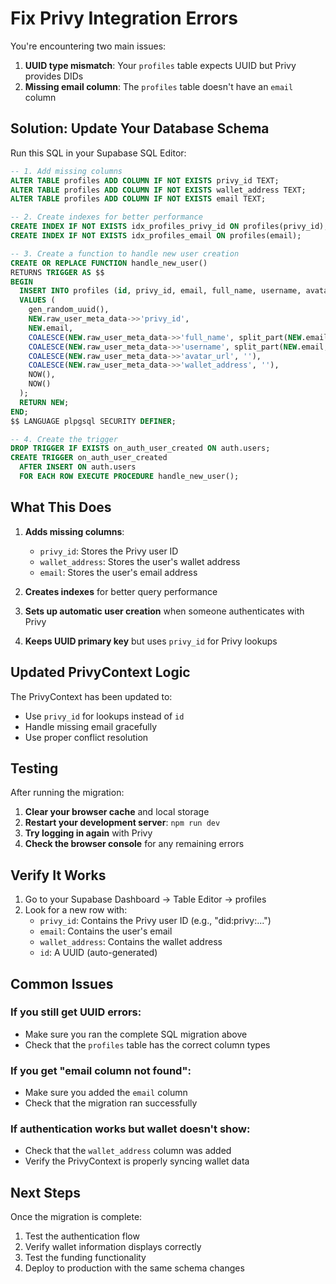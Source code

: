# Fix Privy Integration Errors

You're encountering two main issues:

1. **UUID type mismatch**: Your `profiles` table expects UUID but Privy provides DIDs
2. **Missing email column**: The `profiles` table doesn't have an `email` column

## Solution: Update Your Database Schema

Run this SQL in your Supabase SQL Editor:

```sql
-- 1. Add missing columns
ALTER TABLE profiles ADD COLUMN IF NOT EXISTS privy_id TEXT;
ALTER TABLE profiles ADD COLUMN IF NOT EXISTS wallet_address TEXT;
ALTER TABLE profiles ADD COLUMN IF NOT EXISTS email TEXT;

-- 2. Create indexes for better performance
CREATE INDEX IF NOT EXISTS idx_profiles_privy_id ON profiles(privy_id);
CREATE INDEX IF NOT EXISTS idx_profiles_email ON profiles(email);

-- 3. Create a function to handle new user creation
CREATE OR REPLACE FUNCTION handle_new_user()
RETURNS TRIGGER AS $$
BEGIN
  INSERT INTO profiles (id, privy_id, email, full_name, username, avatar_url, wallet_address, created_at, updated_at)
  VALUES (
    gen_random_uuid(),
    NEW.raw_user_meta_data->>'privy_id',
    NEW.email,
    COALESCE(NEW.raw_user_meta_data->>'full_name', split_part(NEW.email, '@', 1)),
    COALESCE(NEW.raw_user_meta_data->>'username', split_part(NEW.email, '@', 1)),
    COALESCE(NEW.raw_user_meta_data->>'avatar_url', ''),
    COALESCE(NEW.raw_user_meta_data->>'wallet_address', ''),
    NOW(),
    NOW()
  );
  RETURN NEW;
END;
$$ LANGUAGE plpgsql SECURITY DEFINER;

-- 4. Create the trigger
DROP TRIGGER IF EXISTS on_auth_user_created ON auth.users;
CREATE TRIGGER on_auth_user_created
  AFTER INSERT ON auth.users
  FOR EACH ROW EXECUTE PROCEDURE handle_new_user();
```

## What This Does

1. **Adds missing columns**:
   - `privy_id`: Stores the Privy user ID
   - `wallet_address`: Stores the user's wallet address
   - `email`: Stores the user's email address

2. **Creates indexes** for better query performance

3. **Sets up automatic user creation** when someone authenticates with Privy

4. **Keeps UUID primary key** but uses `privy_id` for Privy lookups

## Updated PrivyContext Logic

The PrivyContext has been updated to:
- Use `privy_id` for lookups instead of `id`
- Handle missing email gracefully
- Use proper conflict resolution

## Testing

After running the migration:

1. **Clear your browser cache** and local storage
2. **Restart your development server**: `npm run dev`
3. **Try logging in again** with Privy
4. **Check the browser console** for any remaining errors

## Verify It Works

1. Go to your Supabase Dashboard → Table Editor → profiles
2. Look for a new row with:
   - `privy_id`: Contains the Privy user ID (e.g., "did:privy:...")
   - `email`: Contains the user's email
   - `wallet_address`: Contains the wallet address
   - `id`: A UUID (auto-generated)

## Common Issues

### If you still get UUID errors:
- Make sure you ran the complete SQL migration above
- Check that the `profiles` table has the correct column types

### If you get "email column not found":
- Make sure you added the `email` column
- Check that the migration ran successfully

### If authentication works but wallet doesn't show:
- Check that the `wallet_address` column was added
- Verify the PrivyContext is properly syncing wallet data

## Next Steps

Once the migration is complete:
1. Test the authentication flow
2. Verify wallet information displays correctly
3. Test the funding functionality
4. Deploy to production with the same schema changes 